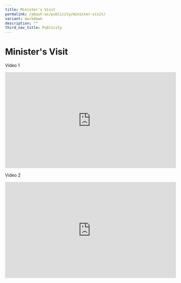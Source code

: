 ```yaml
---
title: Minister's Visit
permalink: /about-us/publicity/minister-visit/
variant: markdown
description: ""
third_nav_title: Publicity
---
```

<h1><strong>Minister's Visit</strong></h1>

Video 1

<iframe width="560" height="315" src="https://www.youtube.com/embed/gucsiK1qhk4?wmode=transparent&amp;playlist=gucsiK1qhk4&amp;loop=1" title="YouTube video player" frameborder="0" allow="accelerometer; autoplay; clipboard-write; encrypted-media; gyroscope; picture-in-picture" allowfullscreen=""></iframe>

Video 2

<iframe width="560" height="315" src="https://www.youtube.com/embed/L6h1V-f5QhQ?wmode=transparent&amp;playlist=L6h1V-f5QhQ&amp;loop=1" title="YouTube video player" frameborder="0" allow="accelerometer; autoplay; clipboard-write; encrypted-media; gyroscope; picture-in-picture" allowfullscreen=""></iframe>